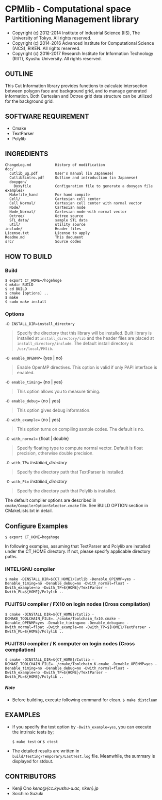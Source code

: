 # CPMlib - Computational space Partitioning Management library

* Copyright (c) 2012-2014 Institute of Industrial Science (IIS), The University of Tokyo. All rights reserved.
* Copyright (c) 2014-2016 Advanced Institute for Computational Science (AICS), RIKEN. All rights reserved.
* Copyright (c) 2016-2017 Research Institute for Information Technology (RIIT), Kyushu University. All rights reserved.

## OUTLINE

This Cut Information library provides functions to calculate intersection between polygon face and background grid, and to manage generated information. Both Cartesian and Octree grid data structure can be utilized for the background grid.

## SOFTWARE REQUIREMENT
- Cmake
- TextParser
- Polylib


## INGREDIENTS
~~~
ChangeLog.md           History of modification
doc/                   
  cutlib_ug.pdf        User's manual (in Japanese)
  Cutlib3intro.pdf     Outline and introduction (in Japanese)
  doxygen/
    Doxyfile           Configuration file to generate a doxygen file
examples/
  Makefile_hand        For hand compile
  Cell/                Cartesian cell center
  Cell_Normal/         Cartesian cell center with normal vector
  Node/                Cartesian node
  Node_Normal/         Cartesian node with normal vector
  Octree/              Octree source
  STL_data/            sample STL data
  util/                utility source
include/               Header files
License.txt            License to apply
Readme.md              This document
src/                   Source codes
~~~

## HOW TO BUILD

### Build

~~~
$ export CT_HOME=/hogehoge
$ mkdir BUILD
$ cd BUILD
$ cmake [options] ..
$ make
$ sudo make install
~~~


### Options

`-D INSTALL_DIR=install_directory`

>  Specify the directory that this library will be installed. Built library is installed at `install_directory/lib` and the header files are placed at `install_directory/include`. The default install directory is `/usr/local/PMlib`.

`-D enable_OPENMP=` {yes | no}

> Enable OpenMP directives. This option is valid if only PAPI interface is enabled.

`-D enable_timing=` {no | yes}

>  This option allows you to measure timing.

`-D enable_debug=` {no | yes}

>  This option gives debug information.

`-D with_example=` {no | yes}

>  This option turns on compiling sample codes. The default is no.

`-D with_normal=` {float | double}

>  Specify floating type to compute normal vector. Default is float precision, otherwise double precision.

`-D with_TP=` *Installed_directory*

> Specify the directory path that TextParser is installed.

`-D with_PL=` *Installed_directory*

> Specify the directory path that Polylib is installed.


The default compiler options are described in `cmake/CompilerOptionSelector.cmake` file. See BUILD OPTION section in CMakeLists.txt in detail.


## Configure Examples

`$ export CT_HOME=hogehoge`

In following exsmples, assuming that TextParser and Polylib are installed under the CT_HOME directory. If not, please specify applicable directory paths.

### INTEL/GNU compiler

~~~
$ make -DINSTALL_DIR=${CT_HOME}/Cutlib -Denable_OPENMP=yes -Denable_timing=no -Denable_debug=no -Dwith_normal=float -Dwith_example=no -Dwith_TP=${HOME}/TextParser -Dwith_PL=${HOME}/Polylib ..
~~~


### FUJITSU compiler / FX10 on login nodes (Cross compilation)

~~~
$ cmake -DINSTALL_DIR=${CT_HOME}/Cutlib -DCMAKE_TOOLCHAIN_FILE=../cmake/Toolchain_fx10.cmake -Denable_OPENMP=yes -Denable_timing=no -Denable_debug=no -Dwith_normal=float -Dwith_example=no -Dwith_TP=${HOME}/TextParser -Dwith_PL=${HOME}/Polylib ..
~~~


### FUJITSU compiler / K computer on login nodes (Cross compilation)

~~~
$ cmake -DINSTALL_DIR=${CT_HOME}/Cutlib -DCMAKE_TOOLCHAIN_FILE=../cmake/Toolchain_K.cmake -Denable_OPENMP=yes -Denable_timing=no -Denable_debug=no -Dwith_normal=float -Dwith_example=no -Dwith_TP=${HOME}/TextParser -Dwith_PL=${HOME}/Polylib ..
~~~


##### Note
- Before building, execute following command for clean. `$ make distclean`



## EXAMPLES

* If you specify the test option by `-Dwith_example=yes`, you can
execute the intrinsic tests by;

	`$ make test` or `$ ctest`

* The detailed results are written in `build/Testing/Temporary/LastTest.log` file.
Meanwhile, the summary is displayed for stdout.




## CONTRIBUTORS

* Kenji     Ono      *keno@{cc.kyushu-u.ac, riken}.jp*
* Soichiro  Suzuki
